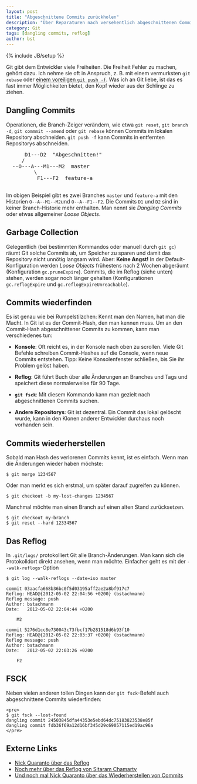 ```yaml
---
layout: post
title: "Abgeschnittene Commits zurückholen"
description: "Über Reparaturen nach versehentlich abgeschnittenen Commits (Dangling Commits)"
category: Git
tags: [dangling commits, reflog]
author: bst
---
```

{% include JB/setup %}

Git gibt dem Entwickler viele Freiheiten. Die Freiheit
Fehler zu machen, gehört dazu.
Ich nehme sie oft in Anspruch, 
z. B. mit einem vermurksten `git rebase` oder 
[einem voreiligen `git push -f`](/2012/04/28/push-mit-force-in-git).
Was ich an Git liebe, ist das es fast immer Möglichkeiten bietet,
den Kopf wieder aus der Schlinge zu ziehen.

Dangling Commits
----------------

Operationen, die Branch-Zeiger verändern, wie etwa `git reset`, `git branch -d`,
`git commmit --amend` oder `git rebase` können Commits im lokalen 
Repository abschneiden. `git push -f` kann Commits in entfernten Repositorys 
abschneiden.
  
  <pre>
      D1---D2  "Abgeschnitten!"
     / 
  --O---A---M1---M2  master  
         \
          F1---F2  feature-a 
  </pre>
  
Im obigen Beispiel gibt es zwei Branches `master` und `feature-a`
mit den Historien `O--A--M1--M2`und `O--A--F1--F2`. 
Die Commits `D1` und `D2` sind in keiner Branch-Historie mehr
enthalten. Man nennt sie *Dangling Commits* oder etwas allgemeiner
*Loose Objects*.

Garbage Collection
------------------

Gelegentlich (bei bestimmten Kommandos oder manuell durch `git gc`)
räumt Git solche Commits ab, um Speicher zu sparen und damit das Repository
nicht unnötig langsam wird. Aber: **Keine Angst!** In der Default-Konfiguration 
werden *Loose Objects* frühestens nach 2 Wochen abgeräumt 
(Konfiguration `gc.pruneExpire`). Commits, die im Reflog (siehe unten) stehen, 
werden sogar noch länger gehalten (Konfigurationen `gc.reflogExpire` und 
`gc.reflogExpireUnreachable`).

Commits wiederfinden
--------------------

Es ist genau wie bei Rumpelstilzchen: Kennt man den Namen, hat man
die Macht. In Git ist es der Commit-Hash, den man kennen muss.
Um an den Commit-Hash abgeschnittener Commits zu kommen, kann man
verschiedenes tun:

 * **Konsole**: Oft reicht es, in der Konsole nach oben zu scrollen.
   Viele Git Befehle schreiben Commit-Hashes auf die Console, wenn neue
   Commits entstehen. Tipp: Keine Konsolenfenster schließen, bis
   Sie ihr Problem gelöst haben.
   
 * **Reflog**: Git führt Buch über alle Änderungen an Branches und Tags und 
   speichert diese normalerweise für 90 Tage.
  
 * **`git fsck`**: Mit diesem Kommando kann man gezielt nach abgeschnittenen
   Commits suchen. 
 
 * **Andere Repositorys**: Git ist dezentral. Ein Commit das lokal
   gelöscht wurde, kann in den Klonen anderer Entwickler durchaus noch
   vorhanden sein.

Commits wiederherstellen
------------------------

Sobald man Hash des verlorenen Commits kennt, ist es einfach.
Wenn man die Änderungen wieder haben möchste:

	$ git merge 1234567
	
Oder man merkt es sich erstmal, um später darauf zugreifen zu können.	
	
	$ git checkout -b my-lost-changes 1234567
	
Manchmal möchte man einen Branch auf einen alten Stand zurücksetzen.
	
	$ git checkout my-branch
	$ git reset --hard 12334567

Das Reflog
----------

In `.git/logs/` protokolliert Git alle Branch-Änderungen.
Man kann sich die Protokolldort direkt ansehen, wenn man möchte.
Einfacher geht es mit der `--walk-reflogs`-Option
  
	$ git log --walk-reflogs --date=iso master

	commit 03aacfa668b36bc0f5d03195aff2ae2a8bf917c7
	Reflog: HEAD@{2012-05-02 22:04:56 +0200} (bstachmann)
	Reflog message: push
	Author: bstachmann
	Date:   2012-05-02 22:04:44 +0200
	
	    M2
	
	commit 5276d1cc8e730043c73fbcf17b281518d6b93f10
	Reflog: HEAD@{2012-05-02 22:03:37 +0200} (bstachmann)
	Reflog message: push
	Author: bstachmann
	Date:   2012-05-02 22:03:26 +0200
	
	    F2


FSCK
----
 
Neben vielen anderen tollen Dingen kann der `git fsck`-Befehl auch 
abgeschnittene Commits wiederfinden:
 
    <pre>
	$ git fsck --lost-found
	dangling commit 24503845dfa44353e5ebd64dc75183823538e85f
	dangling commit fdb36f69a12d16bf345d29c69057115ed19ac96a
    </pre>
    
Externe Links
-------------

 * [Nick Quaranto über das Reflog][1]
 * [Noch mehr über das Reflog von Sitaram Chamarty][2]
 * [Und noch mal Nick Quaranto über das Wiederherstellen von Commits][3]
 
  [1]: http://gitready.com/intermediate/2009/02/09/reflog-your-safety-net.html
  [2]: http://sitaramc.github.com/concepts/reflog.html
  [3]: http://de.gitready.com/advanced/2009/01/17/restoring-lost-commits.html
